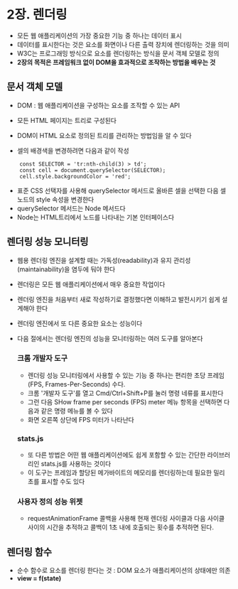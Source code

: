 # 2장. 렌더링

- 모든 웹 애플리케이션의 가장 중요한 기능 중 하나는 데이터 표시
- 데이터를 표시한다는 것은 요소를 화면이나 다른 출력 장치에 렌더링하는 것을 의미
- W3C는 프로그래밍 방식으로 요소를 렌더링하는 방식을 문서 객체 모델로 정의
- <b>2장의 목적은 프레임워크 없이 DOM을 효과적으로 조작하는 방법을 배우는 것</b>

## 문서 객체 모델

- DOM : 웹 애플리케이션을 구성하는 요소를 조작할 수 있는 API
- 모든 HTML 페이지는 트리로 구성된다
- DOM이 HTML 요소로 정의된 트리를 관리하는 방법임을 알 수 있다

- 셀의 배경색을 변경하려면 다음과 같이 작성

```
    const SELECTOR = 'tr:nth-child(3) > td';
    const cell = document.querySelector(SELECTOR);
    cell.style.backgroundColor = 'red';
```

- 표준 CSS 선택자를 사용해 querySelector 메서드로 올바른 셀을 선택한 다음 셀 노드의 style 속성을 변경한다
- querySelector 메서드는 Node 메서드다
- Node는 HTML트리에서 노드를 나타내는 기본 인터페이스다

## 렌더링 성능 모니터링

- 웹용 렌더링 엔진을 설계할 때는 가독성(readability)과 유지 관리성(maintainability)을 염두에 둬야 한다
- 렌더링은 모든 웹 애플리케이션에서 매우 중요한 작업이다
- 렌더링 엔진을 처음부터 새로 작성하기로 결정했다면 이해하고 발전시키기 쉽게 설계해야 한다

- 렌더링 엔진에서 또 다른 중요한 요소는 성능이다
- 다음 절에서는 렌더링 엔진의 성능을 모니터링하는 여러 도구를 알아본다

  ### 크롬 개발자 도구

  - 렌더링 성능 모니터링에서 사용할 수 있는 기능 중 하나는 편리한 초당 프레임(FPS, Frames-Per-Seconds) 수다.
  - 크롬 '개발자 도구'를 열고 Cmd/Ctrl+Shift+P를 눌러 명령 네류를 표시한다
  - 그런 다음 SHow frame per seconds (FPS) meter 메뉴 항목을 선택하면 다음과 같은 명령 메뉴를 볼 수 있다
  - 화면 오른쪽 상단에 FPS 미터가 나타난다

  ### stats.js

  - 또 다른 방법은 어떤 웹 애플리케이션에도 쉽게 포함할 수 있는 간단한 라이브러리인 stats.js를 사용하는 것이다
  - 이 도구는 프레임과 할당된 메가바이트의 메모리를 렌더링하는데 필요한 밀리초를 표시할 수도 있다

  ### 사용자 정의 성능 위젯

  - requestAnimationFrame 콜백을 사용해 현재 렌더링 사이클과 다음 사이클 사이의 시간을 추적하고 콜백이 1초 내에 호출되는 횟수를 추적하면 된다.

## 렌더링 함수

- 순수 함수로 요소를 렌더링 한다는 것 : DOM 요소가 애플리케이션의 상태에만 의존
- <b> view = f(state) </b>
